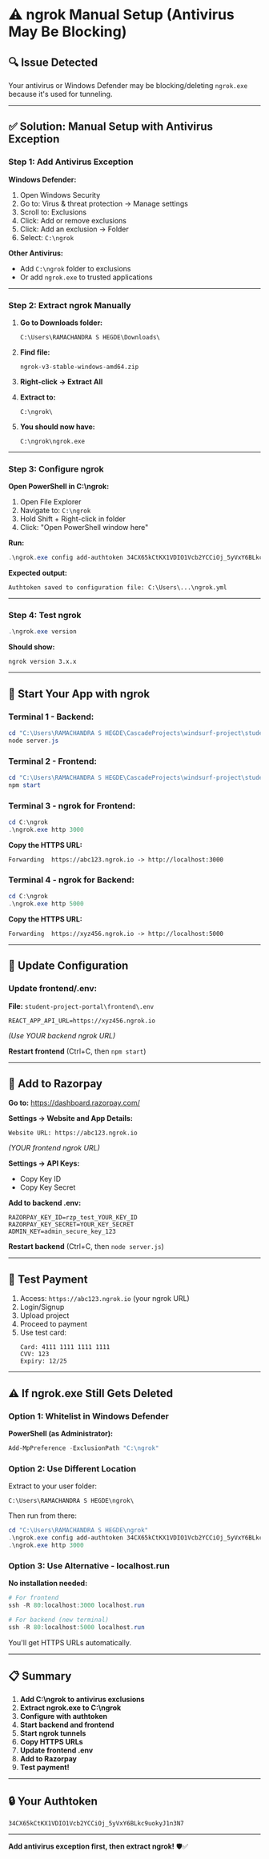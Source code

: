 # ⚠️ ngrok Manual Setup (Antivirus May Be Blocking)

## 🔍 Issue Detected

Your antivirus or Windows Defender may be blocking/deleting `ngrok.exe` because it's used for tunneling.

---

## ✅ Solution: Manual Setup with Antivirus Exception

### **Step 1: Add Antivirus Exception**

**Windows Defender:**
1. Open Windows Security
2. Go to: Virus & threat protection → Manage settings
3. Scroll to: Exclusions
4. Click: Add or remove exclusions
5. Click: Add an exclusion → Folder
6. Select: `C:\ngrok`

**Other Antivirus:**
- Add `C:\ngrok` folder to exclusions
- Or add `ngrok.exe` to trusted applications

---

### **Step 2: Extract ngrok Manually**

1. **Go to Downloads folder:**
   ```
   C:\Users\RAMACHANDRA S HEGDE\Downloads\
   ```

2. **Find file:**
   ```
   ngrok-v3-stable-windows-amd64.zip
   ```

3. **Right-click → Extract All**

4. **Extract to:**
   ```
   C:\ngrok\
   ```

5. **You should now have:**
   ```
   C:\ngrok\ngrok.exe
   ```

---

### **Step 3: Configure ngrok**

**Open PowerShell in C:\ngrok:**

1. Open File Explorer
2. Navigate to: `C:\ngrok`
3. Hold Shift + Right-click in folder
4. Click: "Open PowerShell window here"

**Run:**
```powershell
.\ngrok.exe config add-authtoken 34CX65kCtKX1VDIO1Vcb2YCCiOj_5yVxY6BLkc9uokyJ1n3N7
```

**Expected output:**
```
Authtoken saved to configuration file: C:\Users\...\ngrok.yml
```

---

### **Step 4: Test ngrok**

```powershell
.\ngrok.exe version
```

**Should show:**
```
ngrok version 3.x.x
```

---

## 🚀 Start Your App with ngrok

### **Terminal 1 - Backend:**
```powershell
cd "C:\Users\RAMACHANDRA S HEGDE\CascadeProjects\windsurf-project\student-project-portal"
node server.js
```

### **Terminal 2 - Frontend:**
```powershell
cd "C:\Users\RAMACHANDRA S HEGDE\CascadeProjects\windsurf-project\student-project-portal\frontend"
npm start
```

### **Terminal 3 - ngrok for Frontend:**
```powershell
cd C:\ngrok
.\ngrok.exe http 3000
```

**Copy the HTTPS URL:**
```
Forwarding  https://abc123.ngrok.io -> http://localhost:3000
```

### **Terminal 4 - ngrok for Backend:**
```powershell
cd C:\ngrok
.\ngrok.exe http 5000
```

**Copy the HTTPS URL:**
```
Forwarding  https://xyz456.ngrok.io -> http://localhost:5000
```

---

## 📝 Update Configuration

### **Update frontend/.env:**

**File:** `student-project-portal\frontend\.env`

```env
REACT_APP_API_URL=https://xyz456.ngrok.io
```
*(Use YOUR backend ngrok URL)*

**Restart frontend** (Ctrl+C, then `npm start`)

---

## 🔗 Add to Razorpay

**Go to:** https://dashboard.razorpay.com/

**Settings → Website and App Details:**
```
Website URL: https://abc123.ngrok.io
```
*(YOUR frontend ngrok URL)*

**Settings → API Keys:**
- Copy Key ID
- Copy Key Secret

**Add to backend .env:**
```env
RAZORPAY_KEY_ID=rzp_test_YOUR_KEY_ID
RAZORPAY_KEY_SECRET=YOUR_KEY_SECRET
ADMIN_KEY=admin_secure_key_123
```

**Restart backend** (Ctrl+C, then `node server.js`)

---

## 🧪 Test Payment

1. Access: `https://abc123.ngrok.io` (your ngrok URL)
2. Login/Signup
3. Upload project
4. Proceed to payment
5. Use test card:
   ```
   Card: 4111 1111 1111 1111
   CVV: 123
   Expiry: 12/25
   ```

---

## ⚠️ If ngrok.exe Still Gets Deleted

### **Option 1: Whitelist in Windows Defender**

**PowerShell (as Administrator):**
```powershell
Add-MpPreference -ExclusionPath "C:\ngrok"
```

### **Option 2: Use Different Location**

Extract to your user folder:
```
C:\Users\RAMACHANDRA S HEGDE\ngrok\
```

Then run from there:
```powershell
cd "C:\Users\RAMACHANDRA S HEGDE\ngrok"
.\ngrok.exe config add-authtoken 34CX65kCtKX1VDIO1Vcb2YCCiOj_5yVxY6BLkc9uokyJ1n3N7
.\ngrok.exe http 3000
```

### **Option 3: Use Alternative - localhost.run**

**No installation needed:**

```powershell
# For frontend
ssh -R 80:localhost:3000 localhost.run

# For backend (new terminal)
ssh -R 80:localhost:5000 localhost.run
```

You'll get HTTPS URLs automatically.

---

## 📋 Summary

1. **Add C:\ngrok to antivirus exclusions**
2. **Extract ngrok.exe to C:\ngrok**
3. **Configure with authtoken**
4. **Start backend and frontend**
5. **Start ngrok tunnels**
6. **Copy HTTPS URLs**
7. **Update frontend .env**
8. **Add to Razorpay**
9. **Test payment!**

---

## 🔒 Your Authtoken

```
34CX65kCtKX1VDIO1Vcb2YCCiOj_5yVxY6BLkc9uokyJ1n3N7
```

---

**Add antivirus exception first, then extract ngrok!** 🛡️✅
